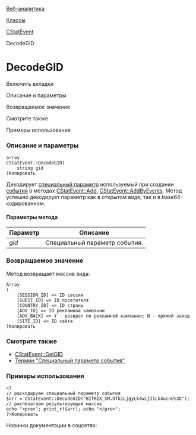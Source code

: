 [Веб-аналитика](/api_help/statistic/index.php)

[Классы](/api_help/statistic/classes/index.php)

[CStatEvent](/api_help/statistic/classes/cstatevent/index.php)

DecodeGID

DecodeGID
=========

Включить вкладки

Описание и параметры

Возвращаемое значение

Смотрите также

Примеры использования

### Описание и параметры

```
array
CStatEvent::DecodeGID(
	string gid
)Копировать
```

Декодирует [специальный параметр](/api_help/statistic/terms.php#gid) используемый при создании [события](/api_help/statistic/terms.php#event) в методах [CStatEvent::Add](/api_help/statistic/classes/cstatevent/add.php), [CStatEvent::AddByEvents](/api_help/statistic/classes/cstatevent/addbyevents.php). Метод успешно декодирует параметр как в открытом виде, так и в base64-кодированном.

#### Параметры метода

| Параметр | Описание |
| --- | --- |
| *gid* | Специальный параметр события. |

### Возвращаемое значение

Метод возвращает массив вида:

  

```
Array
(
	[SESSION_ID] => ID сессии
	[GUEST_ID] => ID посетителя
	[COUNTRY_ID] => ID страны
	[ADV_ID] => ID рекламной кампании
	[ADV_BACK] => Y - возврат по рекламной кампании; N - прямой заход
	[SITE_ID] => ID сайта
)Копировать
```

### Смотрите также

* [CStatEvent::GetGID](/api_help/statistic/classes/cstatevent/getgid.php)
* [Термин "Специальный параметр события"](/api_help/statistic/terms.php#gid)

### Примеры использования

```
<?
// раскодируем специальный параметр события
$arr = CStatEvent::DecodeGID("BITRIX_SM.OTk1LjgyLk4wLjI1Lk4ucnU%3D");
// распечатаем результирующий массив
echo "<pre>"; print_r($arr); echo "</pre>";
?>Копировать
```

Новинки документации в соцсетях:
